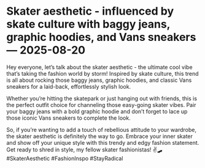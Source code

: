 # Skater aesthetic - influenced by skate culture with baggy jeans, graphic hoodies, and Vans sneakers — 2025-08-20

Hey everyone, let’s talk about the skater aesthetic - the ultimate cool vibe that’s taking the fashion world by storm! Inspired by skate culture, this trend is all about rocking those baggy jeans, graphic hoodies, and classic Vans sneakers for a laid-back, effortlessly stylish look. 

Whether you’re hitting the skatepark or just hanging out with friends, this is the perfect outfit choice for channeling those easy-going skater vibes. Pair your baggy jeans with a bold graphic hoodie and don’t forget to lace up those iconic Vans sneakers to complete the look. 

So, if you’re wanting to add a touch of rebellious attitude to your wardrobe, the skater aesthetic is definitely the way to go. Embrace your inner skater and show off your unique style with this trendy and edgy fashion statement. Get ready to shred in style, my fellow skater fashionistas! ✌️🛹 #SkaterAesthetic #FashionInspo #StayRadical